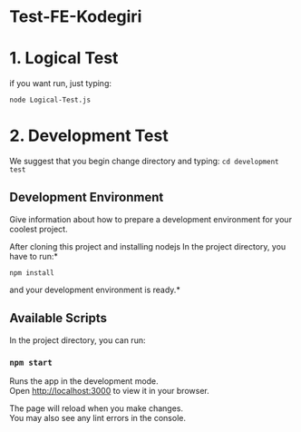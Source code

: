 # Test-FE-Kodegiri

# 1. Logical Test

if you want run, just typing:

`node Logical-Test.js`

# 2. Development Test

We suggest that you begin change directory and typing:
`cd development test`

## Development Environment

Give information about how to prepare a development environment for your coolest project.

After cloning this project and installing nodejs In the project directory, you have to run:\*

`npm install`

and your development environment is ready.\*

## Available Scripts

In the project directory, you can run:

### `npm start`

Runs the app in the development mode.\
Open [http://localhost:3000](http://localhost:3000) to view it in your browser.

The page will reload when you make changes.\
You may also see any lint errors in the console.
